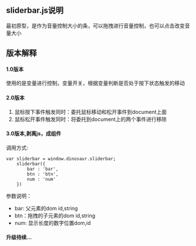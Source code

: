 ## sliderbar.js说明
最初原型，是作为音量控制大小的条，可以拖拽进行音量控制，也可以点击改变音量大小

## 版本解释
#### 1.0版本
使用的是变量进行控制，变量开关，根据变量判断是否处于按下状态触发的移动

#### 2.0版本
1. 鼠标按下事件触发同时：委托鼠标移动和松开事件到document上面 
2. 鼠标松开事件触发同时：将委托到document上的两个事件进行移除 

#### 3.0版本,剥离js，成组件
调用方式:
```
var sliderbar = window.dinosaur.sliderbar;
    sliderbar({
        bar : 'bar', 
        btn : 'btn',
        num : 'num'
    })
```
参数说明：  
* bar: 父元素的dom id,string
* btn：拖拽的子元素的dom id,string
* num: 显示长度的数字位置dom,id

#### 升级待续...
